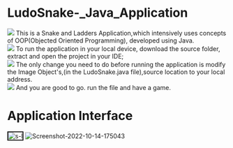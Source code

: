 # LudoSnake-_Java_Application
<img src="https://img.icons8.com/color/15/000000/right--v1.png"/> This is a Snake and Ladders Application,which intensively uses concepts of OOP(Objected Oriented Programming), developed using Java. <br>
<img src="https://img.icons8.com/color/15/000000/right--v1.png"/> To run the application in your local device, download the source folder, extract and open the project in your IDE;<br>
<img src="https://img.icons8.com/color/15/000000/right--v1.png"/> The only change you need to do before running the application is modify the Image Object's,(in the LudoSnake.java file),source location to your local address. <br>
<img src="https://img.icons8.com/color/15/000000/right--v1.png"/> And you are good to go. run the file and have a game. <br>


<H1> Application Interface</H1>
<img src="https://i.ibb.co/1GwDVmC/s-l.png" alt="s-l" border="2"  />
<img src="https://i.ibb.co/19Tdb8s/Screenshot-2022-10-14-175043.png" alt="Screenshot-2022-10-14-175043" border="0">
